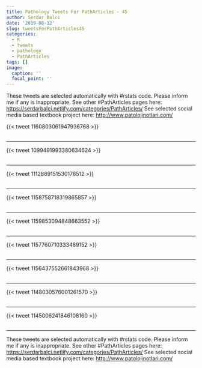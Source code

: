 ```yaml
---
title: Pathology Tweets For PathArticles - 45
author: Serdar Balci
date: '2019-08-12'
slug: tweetsForPathArticles45
categories:
  - R
  - tweets
  - pathology
  - PathArticles
tags: []
image:
  caption: ''
  focal_point: ''
---
```



These tweets are selected automatically with #rstats code. Please inform me if any is inappropriate.
See other #PathArticles pages here: https://serdarbalci.netlify.com/categories/PathArticles/ 
See selected social media based textbook project here: http://www.patolojinotlari.com/

{{< tweet 1160803061947936768 >}}
<br>
<br>
<hr>
{{< tweet 1099491993380634624 >}}
<br>
<br>
<hr>
{{< tweet 1112889151530176512 >}}
<br>
<br>
<hr>
{{< tweet 1158758718319865857 >}}
<br>
<br>
<hr>
{{< tweet 1159853094848663552 >}}
<br>
<br>
<hr>
{{< tweet 1157760710333489152 >}}
<br>
<br>
<hr>
{{< tweet 1156437552661843968 >}}
<br>
<br>
<hr>
{{< tweet 1148030576001261570 >}}
<br>
<br>
<hr>
{{< tweet 1145006241846108160 >}}
<br>
<br>
<hr>


These tweets are selected automatically with #rstats code. Please inform me if any is inappropriate.
See other #PathArticles pages here: https://serdarbalci.netlify.com/categories/PathArticles/ 
See selected social media based textbook project here: http://www.patolojinotlari.com/

